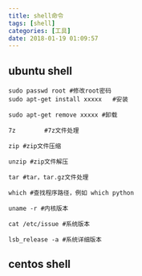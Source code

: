```yaml
---
title: shell命令
tags: [shell]
categories: [工具]
date: 2018-01-19 01:09:57
---
```

## ubuntu shell

```shell
sudo passwd root #修改root密码
sudo apt-get install xxxxx   #安装

sudo apt-get remove xxxxx #卸载

7z        #7z文件处理

zip #zip文件压缩

unzip #zip文件解压

tar #tar，tar.gz文件处理

which #查找程序路径，例如 which python

uname -r #内核版本

cat /etc/issue #系统版本

lsb_release -a #系统详细版本

```

## centos shell